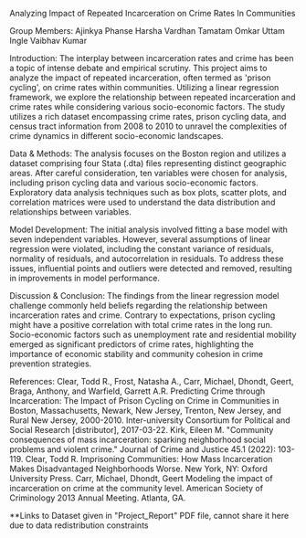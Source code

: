 Analyzing Impact of Repeated Incarceration on Crime Rates In Communities

Group Members:
Ajinkya Phanse
Harsha Vardhan Tamatam
Omkar Uttam Ingle
Vaibhav Kumar

Introduction:
The interplay between incarceration rates and crime has been a topic of intense debate and empirical scrutiny. This project aims to analyze the impact of repeated incarceration, often termed as 'prison cycling', on crime rates within communities. Utilizing a linear regression framework, we explore the relationship between repeated incarceration and crime rates while considering various socio-economic factors. The study utilizes a rich dataset encompassing crime rates, prison cycling data, and census tract information from 2008 to 2010 to unravel the complexities of crime dynamics in different socio-economic landscapes.

Data & Methods:
The analysis focuses on the Boston region and utilizes a dataset comprising four Stata (.dta) files representing distinct geographic areas. After careful consideration, ten variables were chosen for analysis, including prison cycling data and various socio-economic factors. Exploratory data analysis techniques such as box plots, scatter plots, and correlation matrices were used to understand the data distribution and relationships between variables.

Model Development:
The initial analysis involved fitting a base model with seven independent variables. However, several assumptions of linear regression were violated, including the constant variance of residuals, normality of residuals, and autocorrelation in residuals. To address these issues, influential points and outliers were detected and removed, resulting in improvements in model performance.

Discussion & Conclusion:
The findings from the linear regression model challenge commonly held beliefs regarding the relationship between incarceration rates and crime. Contrary to expectations, prison cycling might have a positive correlation with total crime rates in the long run. Socio-economic factors such as unemployment rate and residential mobility emerged as significant predictors of crime rates, highlighting the importance of economic stability and community cohesion in crime prevention strategies.

References:
Clear, Todd R., Frost, Natasha A., Carr, Michael, Dhondt, Geert, Braga, Anthony, and Warfield, Garrett A.R. Predicting Crime through Incarceration: The Impact of Prison Cycling on Crime in Communities in Boston, Massachusetts, Newark, New Jersey, Trenton, New Jersey, and Rural New Jersey, 2000-2010. Inter-university Consortium for Political and Social Research [distributor], 2017-03-22.
Kirk, Eileen M. "Community consequences of mass incarceration: sparking neighborhood social problems and violent crime." Journal of Crime and Justice 45.1 (2022): 103-119.
Clear, Todd R. Imprisoning Communities: How Mass Incarceration Makes Disadvantaged Neighborhoods Worse. New York, NY: Oxford University Press.
Carr, Michael, Dhondt, Geert Modeling the impact of incarceration on crime at the community level. American Society of Criminology 2013 Annual Meeting. Atlanta, GA.

**Links to Dataset given in "Project_Report" PDF file, cannot share it here due to data redistribution constraints